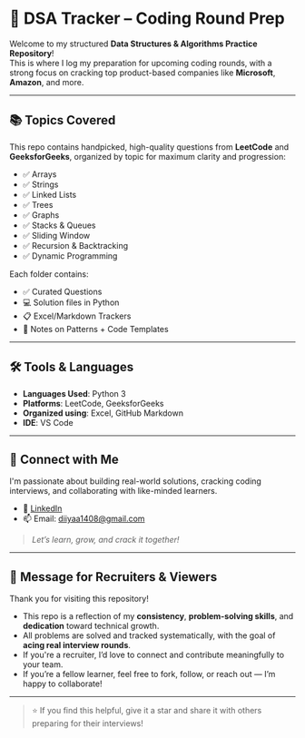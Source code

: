 # 🧠 DSA Tracker – Coding Round Prep

Welcome to my structured **Data Structures & Algorithms Practice Repository**!  
This is where I log my preparation for upcoming coding rounds, with a strong focus on cracking top product-based companies like **Microsoft**, **Amazon**, and more.

---

## 📚 Topics Covered

This repo contains handpicked, high-quality questions from **LeetCode** and **GeeksforGeeks**, organized by topic for maximum clarity and progression:

- ✅ Arrays
- ✅ Strings
- ✅ Linked Lists
- ✅ Trees
- ✅ Graphs
- ✅ Stacks & Queues
- ✅ Sliding Window
- ✅ Recursion & Backtracking
- ✅ Dynamic Programming 

Each folder contains:
- ✅ Curated Questions  
- 💻 Solution files in Python  
- 📋 Excel/Markdown Trackers  
- 📓 Notes on Patterns + Code Templates

---

## 🛠️ Tools & Languages

- **Languages Used**: Python 3  
- **Platforms**: LeetCode, GeeksforGeeks  
- **Organized using**: Excel, GitHub Markdown  
- **IDE**: VS Code  

---

## 💬 Connect with Me

I'm passionate about building real-world solutions, cracking coding interviews, and collaborating with like-minded learners.

- 💼 [LinkedIn](www.linkedin.com/in/diya-bangad)  
- 📫 Email: diiyaa1408@gmail.com 

> _Let’s learn, grow, and crack it together!_

---

## 💼 Message for Recruiters & Viewers

Thank you for visiting this repository!

- This repo is a reflection of my **consistency**, **problem-solving skills**, and **dedication** toward technical growth.
- All problems are solved and tracked systematically, with the goal of **acing real interview rounds**.
- If you're a recruiter, I’d love to connect and contribute meaningfully to your team.
- If you’re a fellow learner, feel free to fork, follow, or reach out — I’m happy to collaborate!

---

> ⭐ If you find this helpful, give it a star and share it with others preparing for their interviews!




